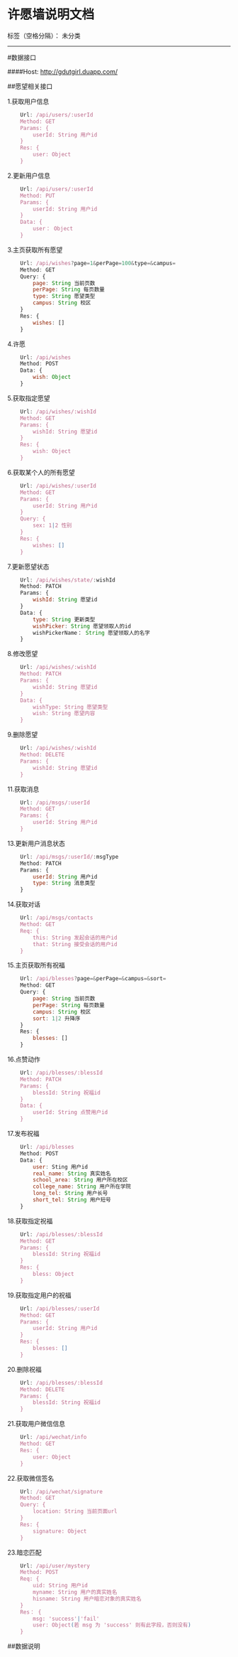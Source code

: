 ﻿# 许愿墙说明文档

标签（空格分隔）： 未分类

---



#数据接口

####Host: http://gdutgirl.duapp.com/

##愿望相关接口

1.获取用户信息
```javascript
	Url: /api/users/:userId
	Method: GET
	Params: {
		userId: String 用户id
	}
	Res: {
		user: Object
	}
```

2.更新用户信息
```javascript
	Url: /api/users/:userId
	Method: PUT
	Params: {
		userId: String 用户id
	}
	Data: {
		user： Object
	}
```

3.主页获取所有愿望
```javascript
	Url: /api/wishes?page=1&perPage=100&type=&campus=
	Method: GET
	Query: {
		page: String 当前页数
		perPage: String 每页数量
		type: String 愿望类型
		campus: String 校区
	}
	Res: {
		wishes: []
	}
```

4.许愿
```javascript
	Url: /api/wishes
	Method: POST
	Data: {
		wish: Object
	}
```

5.获取指定愿望
```javascript
	Url: /api/wishes/:wishId
	Method: GET
	Params: {
		wishId: String 愿望id
	}
	Res: {
		wish: Object
	}
```

6.获取某个人的所有愿望
```javascript
	Url: /api/wishes/:userId
	Method: GET
	Params: {
		userId: String 用户id
	}
	Query: {
		sex: 1|2 性别 
	}
	Res: {
		wishes: []
	}
```

7.更新愿望状态
```javascript
	Url: /api/wishes/state/:wishId
	Method: PATCH
	Params: {
		wishId: String 愿望id
	}
	Data: {
		type: String 更新类型
		wishPicker: String 愿望领取人的id
		wishPickerName： String 愿望领取人的名字
	}
```

8.修改愿望
```javascript
	Url: /api/wishes/:wishId
	Method: PATCH
	Params: {
		wishId: String 愿望id
	}
	Data: {
		wishType: String 愿望类型
		wish: String 愿望内容
	}
```

9.删除愿望
```javascript
	Url: /api/wishes/:wishId
	Method: DELETE
	Params: {
		wishId: String 愿望id
	}
```

11.获取消息
```javascript
	Url: /api/msgs/:userId
	Method: GET
	Params: {
		userId: String 用户id
	}
```

13.更新用户消息状态
```javascript
	Url: /api/msgs/:userId/:msgType
	Method: PATCH
	Params: {
		userId: String 用户id
		type: String 消息类型
	}
```

14.获取对话
```javascript
	Url: /api/msgs/contacts
	Method: GET
	Req: {
		this: String 发起会话的用户id
		that: String 接受会话的用户id
	}
```

15.主页获取所有祝福
```javascript
	Url: /api/blesses?page=&perPage=&campus=&sort=
	Method: GET
	Query: {
		page: String 当前页数
		perPage: String 每页数量
		campus: String 校区
		sort: 1|2 升降序
	}
	Res: {
		blesses: []
	}
```

16.点赞动作
```javascript
	Url: /api/blesses/:blessId
	Method: PATCH
	Params: {
		blessId: String 祝福id
	}
	Data: {
		userId: String 点赞用户id
	}
```

17.发布祝福
```javascript
	Url: /api/blesses
	Method: POST
	Data: {
		user: Sting 用户id
		real_name: String 真实姓名
		school_area: String 用户所在校区
		college_name: String 用户所在学院
		long_tel: String 用户长号
		short_tel: String 用户短号
	}
```

18.获取指定祝福
```javascript
	Url: /api/blesses/:blessId
	Method: GET
	Params: {
		blessId: String 祝福id
	}
	Res: {
		bless: Object
	}
```

19.获取指定用户的祝福
```javascript
	Url: /api/blesses/:userId
	Method: GET
	Params: {
		userId: String 用户id
	}
	Res: {
		blesses: []
	}
```

20.删除祝福
```javascript
	Url: /api/blesses/:blessId
	Method: DELETE
	Params: {
		blessId: String 祝福id
	}
```

21.获取用户微信信息
```javascript
	Url: /api/wechat/info
	Method: GET
	Res: {
		user: Object
	}
```

22.获取微信签名
```javascript
	Url: /api/wechat/signature
	Method: GET
	Query: {
		location: String 当前页面url
	}
	Res: {
		signature: Object
	}
```

23.暗恋匹配
```javascript
	Url: /api/user/mystery
	Method: POST
	Req: {
		uid: String 用户id
		myname: String 用户的真实姓名
		hisname: String 用户暗恋对象的真实姓名
	}
	Res： {
		msg: 'success'|'fail'
		user: Object(若 msg 为 'success' 则有此字段，否则没有)
	}
```

##数据说明





